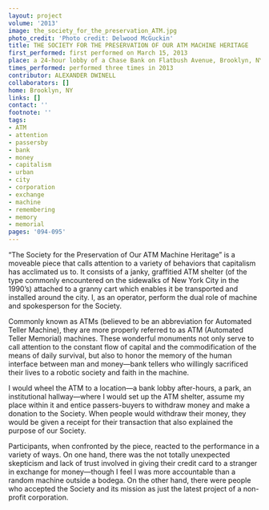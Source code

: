 ```yaml
---
layout: project
volume: '2013'
image: the_society_for_the_preservation_ATM.jpg
photo_credit: 'Photo credit: Delwood McGuckin'
title: THE SOCIETY FOR THE PRESERVATION OF OUR ATM MACHINE HERITAGE
first_performed: first performed on March 15, 2013
place: a 24-hour lobby of a Chase Bank on Flatbush Avenue, Brooklyn, NY
times_performed: performed three times in 2013
contributor: ALEXANDER DWINELL
collaborators: []
home: Brooklyn, NY
links: []
contact: ''
footnote: ''
tags:
- ATM
- attention
- passersby
- bank
- money
- capitalism
- urban
- city
- corporation
- exchange
- machine
- remembering
- memory
- memorial
pages: '094-095'
---
```


“The Society for the Preservation of Our ATM Machine Heritage” is a moveable piece that calls attention to a variety of behaviors that capitalism has acclimated us to. It consists of a janky, graffitied ATM shelter (of the type commonly encountered on the sidewalks of New York City in the 1990’s) attached to a granny cart which enables it be transported and installed around the city. I, as an operator, perform the dual role of machine and spokesperson for the Society.

Commonly known as ATMs (believed to be an abbreviation for Automated Teller Machine), they are more properly referred to as ATM (Automated Teller Memorial) machines. These wonderful monuments not only serve to call attention to the constant flow of capital and the commodification of the means of daily survival, but also to honor the memory of the human interface between man and money—bank tellers who willingly sacrificed their lives to a robotic society and faith in the machine.

I would wheel the ATM to a location—a bank lobby after-hours, a park, an institutional hallway—where I would set up the ATM shelter, assume my place within it and entice passers-buyers to withdraw money and make a donation to the Society. When people would withdraw their money, they would be given a receipt for their transaction that also explained the purpose of our Society.

Participants, when confronted by the piece, reacted to the performance in a variety of ways. On one hand, there was the not totally unexpected skepticism and lack of trust involved in giving their credit card to a stranger in exchange for money—though I feel I was more accountable than a random machine outside a bodega. On the other hand, there were people who accepted the Society and its mission as just the latest project of a non-profit corporation.
